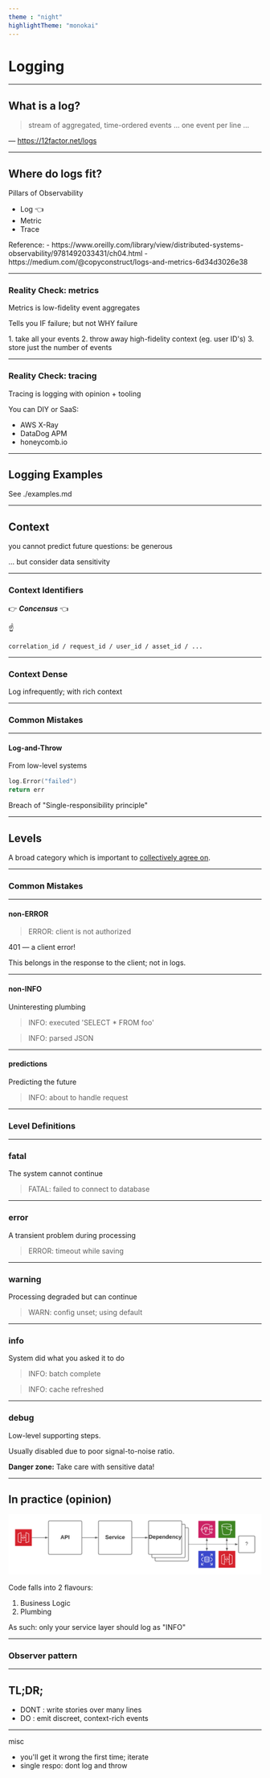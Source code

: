 ```yaml
---
theme : "night"
highlightTheme: "monokai"
---
```


# Logging

---

## What is a log?

> stream of aggregated, time-ordered events ... one event per line ...

— https://12factor.net/logs

---

## Where do logs fit?
<!-- .slide: data-background="#468EAE" -->

Pillars of Observability

- Log 👈
- Metric
- Trace

<aside class="notes">
Reference:
- https://www.oreilly.com/library/view/distributed-systems-observability/9781492033431/ch04.html
- https://medium.com/@copyconstruct/logs-and-metrics-6d34d3026e38
</aside>

---

### Reality Check: metrics
<!-- .slide: data-background="#468EAE" -->

Metrics is low-fidelity event aggregates

Tells you IF failure; but not WHY failure

<aside class="notes">
1. take all your events
2. throw away high-fidelity context (eg. user ID's)
3. store just the number of events
</aside>

---

### Reality Check: tracing
<!-- .slide: data-background="#468EAE" -->

Tracing is logging with opinion + tooling

You can DIY or SaaS:
- AWS X-Ray
- DataDog APM
- honeycomb.io

---

## Logging Examples

See ./examples.md

---

## Context

you cannot predict future questions: be generous

<aside class="notes">
... but consider data sensitivity
</aside>

---

### Context Identifiers

👉 ***Concensus*** 👈

☝

```text
correlation_id / request_id / user_id / asset_id / ...
```

---

### Context Dense

Log infrequently; with rich context

---

### Common Mistakes

---

#### Log-and-Throw

From low-level systems

```go
log.Error("failed")
return err
```

Breach of "Single-responsibility principle"

---

## Levels

A broad category which is important to <span style="text-decoration:underline">collectively agree on</span>.

---

### Common Mistakes
<!-- .slide: data-background="#A62E2E" -->

---

#### non-ERROR
<!-- .slide: data-background="#A62E2E" -->

> ERROR: client is not authorized

401 — a client error!

This belongs in the response to the client; not in logs.

---

#### non-INFO
<!-- .slide: data-background="#A62E2E" -->

Uninteresting plumbing

> INFO: executed 'SELECT * FROM foo'

> INFO: parsed JSON

---

#### predictions
<!-- .slide: data-background="#A62E2E" -->

Predicting the future

> INFO: about to handle request

---

### Level Definitions

---

### fatal
<!-- .slide: data-background="#46735E" -->

The system cannot continue

> FATAL: failed to connect to database

---

### error
<!-- .slide: data-background="#46735E" -->

A transient problem during processing

> ERROR: timeout while saving

---

### warning
<!-- .slide: data-background="#46735E" -->

Processing degraded but can continue

> WARN: config unset; using default

---

### info
<!-- .slide: data-background="#46735E" -->

System did what you asked it to do

> INFO: batch complete

> INFO: cache refreshed

---

### debug
<!-- .slide: data-background="#46735E" -->

Low-level supporting steps.  

Usually disabled due to poor signal-to-noise ratio.  

__Danger zone:__ Take care with sensitive data!

---

## In practice (opinion)

![classic setup](./img/plumbing.png)

Code falls into 2 flavours:
1. Business Logic
2. Plumbing

As such: only your service layer should log as "INFO"

---

### Observer pattern

---

## TL;DR;

- DONT : write stories over many lines
- DO : emit discreet, context-rich events

---

misc

- you'll get it wrong the first time; iterate
- single respo: dont log and throw
